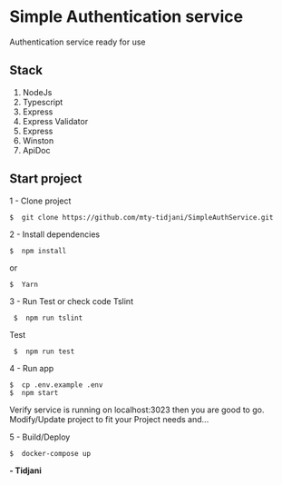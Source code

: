 # Simple Authentication service
Authentication service ready for use

## Stack

 1. NodeJs
 2. Typescript
 3. Express
 4. Express Validator
 5. Express
 6. Winston
 7. ApiDoc

## Start project
1 - Clone project

    $  git clone https://github.com/mty-tidjani/SimpleAuthService.git 

2 - Install dependencies

    $  npm install
or

    $  Yarn
3 - Run Test or check code
 Tslint

     $  npm run tslint
Test

     $  npm run test
4 - Run app

    $  cp .env.example .env
    $  npm start
Verify service is running on localhost:3023 then you are good to go.
Modify/Update project to fit your Project needs and...

5 - Build/Deploy

    $  docker-compose up


**- Tidjani**

